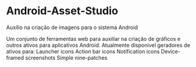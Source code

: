# Android-Asset-Studio
Auxílio na criação de imagens para o sistema Android

Um conjunto de ferramentas web para auxiliar na criação de gráficos e outros ativos para aplicativos Android.
Atualmente disponível geradores de ativos para:
Launcher icons
Action bar icons
Notification icons
Device-framed screenshots
Simple nine-patches
